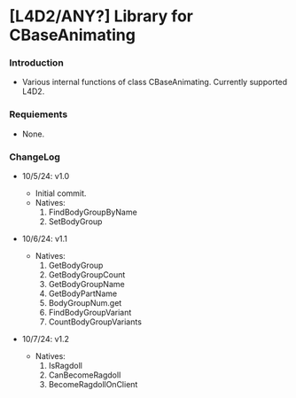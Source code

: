 # [L4D2/ANY?] Library for CBaseAnimating

### Introduction

- Various internal functions of class CBaseAnimating. Currently supported L4D2.

### Requiements

- None.

### ChangeLog

- 10/5/24: v1.0
  - Initial commit.
  - Natives:
    1. FindBodyGroupByName
    2. SetBodyGroup

- 10/6/24: v1.1
  - Natives:
    1. GetBodyGroup
    2. GetBodyGroupCount
    3. GetBodyGroupName
    4. GetBodyPartName
    5. BodyGroupNum.get
    6. FindBodyGroupVariant
    7. CountBodyGroupVariants

- 10/7/24: v1.2
  - Natives:
    1. IsRagdoll
    2. CanBecomeRagdoll
    3. BecomeRagdollOnClient